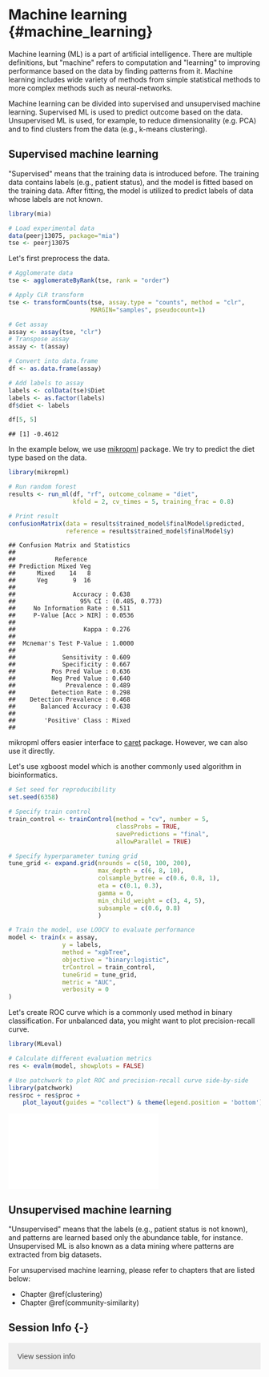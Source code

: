 # Machine learning {#machine_learning}

<script>
document.addEventListener("click", function (event) {
    if (event.target.classList.contains("rebook-collapse")) {
        event.target.classList.toggle("active");
        var content = event.target.nextElementSibling;
        if (content.style.display === "block") {
            content.style.display = "none";
        } else {
            content.style.display = "block";
        }
    }
})
</script>

<style>
.rebook-collapse {
  background-color: #eee;
  color: #444;
  cursor: pointer;
  padding: 18px;
  width: 100%;
  border: none;
  text-align: left;
  outline: none;
  font-size: 15px;
}

.rebook-content {
  padding: 0 18px;
  display: none;
  overflow: hidden;
  background-color: #f1f1f1;
}
</style>

Machine learning (ML) is a part of artificial intelligence. There are multiple
definitions, but "machine" refers to computation and "learning" to improving 
performance based on the data by finding patterns from it. Machine learning
includes wide variety of methods from simple statistical methods to more 
complex methods such as neural-networks. 

Machine learning can be divided into supervised and unsupervised machine learning.
Supervised ML is used to predict outcome based on the data. Unsupervised ML is used, 
for example, to reduce dimensionality (e.g. PCA) and to find clusters from the 
data (e.g., k-means clustering). 


## Supervised machine learning



"Supervised" means that the training data is introduced before. The training data
contains labels (e.g., patient status), and the model is fitted based on the 
training data. After fitting, the model is utilized to predict labels of data whose 
labels are not known. 


```r
library(mia)

# Load experimental data
data(peerj13075, package="mia")
tse <- peerj13075
```

Let's first preprocess the data.


```r
# Agglomerate data
tse <- agglomerateByRank(tse, rank = "order")

# Apply CLR transform
tse <- transformCounts(tse, assay.type = "counts", method = "clr",
                       MARGIN="samples", pseudocount=1)

# Get assay
assay <- assay(tse, "clr")
# Transpose assay
assay <- t(assay)

# Convert into data.frame
df <- as.data.frame(assay)

# Add labels to assay
labels <- colData(tse)$Diet
labels <- as.factor(labels)
df$diet <- labels 

df[5, 5]
```

```
## [1] -0.4612
```

In the example below, we use [mikropml](https://journals.asm.org/doi/10.1128/mBio.00434-20)
package. We try to predict the diet type based on the data.


```r
library(mikropml)

# Run random forest 
results <- run_ml(df, "rf", outcome_colname = "diet", 
                  kfold = 2, cv_times = 5, training_frac = 0.8)

# Print result
confusionMatrix(data = results$trained_model$finalModel$predicted, 
                reference = results$trained_model$finalModel$y)
```

```
## Confusion Matrix and Statistics
## 
##           Reference
## Prediction Mixed Veg
##      Mixed    14   8
##      Veg       9  16
##                                         
##                Accuracy : 0.638         
##                  95% CI : (0.485, 0.773)
##     No Information Rate : 0.511         
##     P-Value [Acc > NIR] : 0.0536        
##                                         
##                   Kappa : 0.276         
##                                         
##  Mcnemar's Test P-Value : 1.0000        
##                                         
##             Sensitivity : 0.609         
##             Specificity : 0.667         
##          Pos Pred Value : 0.636         
##          Neg Pred Value : 0.640         
##              Prevalence : 0.489         
##          Detection Rate : 0.298         
##    Detection Prevalence : 0.468         
##       Balanced Accuracy : 0.638         
##                                         
##        'Positive' Class : Mixed         
## 
```

mikropml offers easier interface to [caret](https://cran.r-project.org/web/packages/caret/index.html) 
package. However, we can also use it directly.

Let's use xgboost model which is another commonly used algorithm in bioinformatics.


```r
# Set seed for reproducibility
set.seed(6358)

# Specify train control
train_control <- trainControl(method = "cv", number = 5,
                              classProbs = TRUE, 
                              savePredictions = "final",
                              allowParallel = TRUE)

# Specify hyperparameter tuning grid
tune_grid <- expand.grid(nrounds = c(50, 100, 200),
                         max_depth = c(6, 8, 10),
                         colsample_bytree = c(0.6, 0.8, 1),
                         eta = c(0.1, 0.3),
                         gamma = 0,
                         min_child_weight = c(3, 4, 5),
                         subsample = c(0.6, 0.8)
                         )

# Train the model, use LOOCV to evaluate performance
model <- train(x = assay, 
               y = labels, 
               method = "xgbTree",
               objective = "binary:logistic",
               trControl = train_control,
               tuneGrid = tune_grid,
               metric = "AUC",
               verbosity = 0
)
```

Let's create ROC curve which is a commonly used method in binary classification.
For unbalanced data, you might want to plot precision-recall curve. 


```r
library(MLeval)

# Calculate different evaluation metrics
res <- evalm(model, showplots = FALSE)

# Use patchwork to plot ROC and precision-recall curve side-by-side
library(patchwork)
res$roc + res$proc + 
    plot_layout(guides = "collect") & theme(legend.position = 'bottom')
```

![](40_machine_learning_files/figure-latex/super5-1.pdf)<!-- --> 

## Unsupervised machine learning

"Unsupervised" means that the labels (e.g., patient status is not known), 
and patterns are learned based only the abundance table, for instance. 
Unsupervised ML is also known as a data mining where patterns are extracted 
from big datasets. 

For unsupervised machine learning, please refer to chapters that are listed below:

- Chapter \@ref(clustering)
- Chapter \@ref(community-similarity) 

## Session Info {-}

<button class="rebook-collapse">View session info</button>
<div class="rebook-content">
```
R version 4.3.0 (2023-04-21)
Platform: x86_64-pc-linux-gnu (64-bit)
Running under: Ubuntu 22.04.2 LTS

Matrix products: default
BLAS:   /usr/lib/x86_64-linux-gnu/openblas-pthread/libblas.so.3 
LAPACK: /usr/lib/x86_64-linux-gnu/openblas-pthread/libopenblasp-r0.3.20.so;  LAPACK version 3.10.0

locale:
 [1] LC_CTYPE=en_US.UTF-8       LC_NUMERIC=C              
 [3] LC_TIME=en_US.UTF-8        LC_COLLATE=en_US.UTF-8    
 [5] LC_MONETARY=en_US.UTF-8    LC_MESSAGES=en_US.UTF-8   
 [7] LC_PAPER=en_US.UTF-8       LC_NAME=C                 
 [9] LC_ADDRESS=C               LC_TELEPHONE=C            
[11] LC_MEASUREMENT=en_US.UTF-8 LC_IDENTIFICATION=C       

time zone: UTC
tzcode source: system (glibc)

attached base packages:
[1] stats4    stats     graphics  grDevices utils     datasets  methods  
[8] base     

other attached packages:
 [1] patchwork_1.1.2                caret_6.0-94                  
 [3] lattice_0.21-8                 ggplot2_3.4.2                 
 [5] mia_1.9.2                      MultiAssayExperiment_1.26.0   
 [7] TreeSummarizedExperiment_2.1.4 Biostrings_2.68.1             
 [9] XVector_0.40.0                 SingleCellExperiment_1.22.0   
[11] SummarizedExperiment_1.30.1    Biobase_2.60.0                
[13] GenomicRanges_1.52.0           GenomeInfoDb_1.36.0           
[15] IRanges_2.34.0                 S4Vectors_0.38.1              
[17] BiocGenerics_0.46.0            MatrixGenerics_1.12.0         
[19] matrixStats_1.0.0-9000         MLeval_0.3                    
[21] mikropml_1.6.0                 BiocStyle_2.28.0              
[23] rebook_1.10.1                 

loaded via a namespace (and not attached):
  [1] splines_4.3.0               bitops_1.0-7               
  [3] filelock_1.0.2              tibble_3.2.1               
  [5] CodeDepends_0.6.5           hardhat_1.3.0              
  [7] graph_1.78.0                pROC_1.18.2                
  [9] XML_3.99-0.14               rpart_4.1.19               
 [11] DirichletMultinomial_1.42.0 lifecycle_1.0.3            
 [13] globals_0.16.2              MASS_7.3-60                
 [15] magrittr_2.0.3              rmarkdown_2.22             
 [17] yaml_2.3.7                  DBI_1.1.3                  
 [19] lubridate_1.9.2             zlibbioc_1.46.0            
 [21] purrr_1.0.1                 RCurl_1.98-1.12            
 [23] yulab.utils_0.0.6           nnet_7.3-19                
 [25] ipred_0.9-14                lava_1.7.2.1               
 [27] GenomeInfoDbData_1.2.10     ggrepel_0.9.3              
 [29] irlba_2.3.5.1               listenv_0.9.0              
 [31] tidytree_0.4.2              vegan_2.6-4                
 [33] parallelly_1.36.0           permute_0.9-7              
 [35] DelayedMatrixStats_1.22.0   codetools_0.2-19           
 [37] DelayedArray_0.26.3         scuttle_1.10.1             
 [39] tidyselect_1.2.0            shape_1.4.6                
 [41] farver_2.1.1                ScaledMatrix_1.8.1         
 [43] viridis_0.6.3               jsonlite_1.8.4             
 [45] BiocNeighbors_1.18.0        e1071_1.7-13               
 [47] decontam_1.20.0             survival_3.5-5             
 [49] scater_1.28.0               iterators_1.0.14           
 [51] foreach_1.5.2               tools_4.3.0                
 [53] treeio_1.24.1               Rcpp_1.0.10                
 [55] glue_1.6.2                  prodlim_2023.03.31         
 [57] gridExtra_2.3               xfun_0.39                  
 [59] mgcv_1.8-42                 dplyr_1.1.2                
 [61] withr_2.5.0                 BiocManager_1.30.20        
 [63] fastmap_1.1.1               fansi_1.0.4                
 [65] digest_0.6.31               rsvd_1.0.5                 
 [67] timechange_0.2.0            R6_2.5.1                   
 [69] colorspace_2.1-0            RSQLite_2.3.1              
 [71] utf8_1.2.3                  tidyr_1.3.0                
 [73] generics_0.1.3              data.table_1.14.8          
 [75] recipes_1.0.6               DECIPHER_2.28.0            
 [77] class_7.3-22                S4Arrays_1.0.4             
 [79] ModelMetrics_1.2.2.2        pkgconfig_2.0.3            
 [81] gtable_0.3.3                timeDate_4022.108          
 [83] blob_1.2.4                  MLmetrics_1.1.1            
 [85] htmltools_0.5.5             bookdown_0.34              
 [87] scales_1.2.1                gower_1.0.1                
 [89] knitr_1.43                  rstudioapi_0.14            
 [91] reshape2_1.4.4              nlme_3.1-162               
 [93] proxy_0.4-27                cachem_1.0.8               
 [95] stringr_1.5.0               parallel_4.3.0             
 [97] vipor_0.4.5                 pillar_1.9.0               
 [99] grid_4.3.0                  vctrs_0.6.2                
[101] randomForest_4.7-1.1        BiocSingular_1.16.0        
[103] beachmat_2.16.0             cluster_2.1.4              
[105] beeswarm_0.4.0              evaluate_0.21              
[107] cli_3.6.1                   compiler_4.3.0             
[109] rlang_1.1.1                 crayon_1.5.2               
[111] future.apply_1.11.0         labeling_0.4.2             
[113] plyr_1.8.8                  ggbeeswarm_0.7.2           
[115] stringi_1.7.12              viridisLite_0.4.2          
[117] BiocParallel_1.34.2         munsell_0.5.0              
[119] lazyeval_0.2.2              glmnet_4.1-7               
[121] Matrix_1.5-4.1              dir.expiry_1.8.0           
[123] sparseMatrixStats_1.12.0    bit64_4.0.5                
[125] future_1.32.0               highr_0.10                 
[127] kernlab_0.9-32              ROCR_1.0-11                
[129] memoise_2.0.1               bit_4.0.5                  
[131] xgboost_1.7.5.1             ape_5.7-1                  
```
</div>

